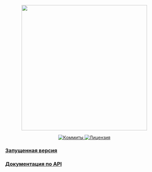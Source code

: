 <p align="center"><a href="https://www.localzet.com" target="_blank">
  <img src="https://cdn.localzet.com/assets/media/logos/LocalzetGroup.png" width="400">
</a></p>

<p align="center">
  <a href="https://github.com/localzet-dev/OggettoCoffee">
  <img src="https://img.shields.io/github/commit-activity/t/localzet-dev/OggettoCoffee?label=%D0%9A%D0%BE%D0%BC%D0%BC%D0%B8%D1%82%D1%8B" alt="Коммиты">
</a>
  <a href="https://github.com/localzet-dev/OggettoCoffee">
  <img src="https://img.shields.io/github/license/localzet-dev/OggettoCoffee?label=%D0%9B%D0%B8%D1%86%D0%B5%D0%BD%D0%B7%D0%B8%D1%8F" alt="Лицензия">
</a>
</p>

### [Запущенная версия](https://oggetto-coffee.localzet.com)
### [Документация по API](https://documenter.getpostman.com/view/16712285/2sA3BoaBaD)

